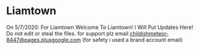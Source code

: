 # Liamtown
On 5/7/2020:
  For Liamtown
  Welcome To Liamtown!
  I Will Put Updates Here!
  Do not edit or steal the files.
  for support plz email childishmeteor-8447@pages.plusgoogle.com (for safety i used a brand account email)

